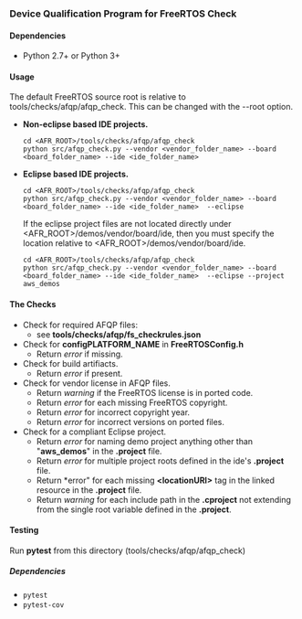 ### Device Qualification Program for FreeRTOS Check

#### Dependencies
* Python 2.7+ or Python 3+

#### Usage
The default FreeRTOS source root is relative to tools/checks/afqp/afqp_check. This can be changed with the --root option.
* **Non-eclipse based IDE projects.**
    ```
    cd <AFR_ROOT>/tools/checks/afqp/afqp_check
    python src/afqp_check.py --vendor <vendor_folder_name> --board <board_folder_name> --ide <ide_folder_name>
    ```
* **Eclipse based IDE projects.**
    ```
    cd <AFR_ROOT>/tools/checks/afqp/afqp_check
    python src/afqp_check.py --vendor <vendor_folder_name> --board <board_folder_name> --ide <ide_folder_name>  --eclipse
    ```
    If the eclipse project files are not located directly under <AFR_ROOT>/demos/vendor/board/ide, then you must specify the location relative to <AFR_ROOT>/demos/vendor/board/ide.
    ```
    cd <AFR_ROOT>/tools/checks/afqp/afqp_check
    python src/afqp_check.py --vendor <vendor_folder_name> --board <board_folder_name> --ide <ide_folder_name>  --eclipse --project aws_demos
    ```

#### The Checks
* Check for required AFQP files:
    * see **tools/checks/afqp/fs_checkrules.json**
* Check for **configPLATFORM_NAME** in **FreeRTOSConfig.h**
    * Return *error* if missing.
* Check for build artifiacts.
    * Return *error* if present.
* Check for vendor license in AFQP files.
    * Return *warning* if the FreeRTOS license is in ported code.
    * Return *error* for each missing FreeRTOS copyright.
    * Return *error* for incorrect copyright year.
    * Return *error* for incorrect versions on ported files.
* Check for a compliant Eclipse project.
    * Return *error* for naming demo project anything other than "**aws_demos**" in the **.project** file.
    * Return *error* for multiple project roots defined in the ide's **.project** file.
    * Return *error" for each missing **\<locationURI\>** tag in the linked resource in the **.project** file.
    * Return *warning* for each include path in the **.cproject** not extending from the single root variable defined in the **.project**.
    
#### Testing
Run **pytest** from this directory (tools/checks/afqp/afqp_check)

##### Dependencies
* ```pytest```
* ```pytest-cov```
